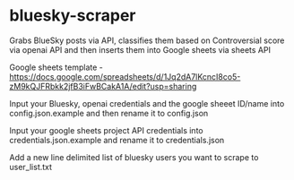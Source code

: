 # bluesky-scraper
Grabs BlueSky posts via API, classifies them based on Controversial score via openai API and then inserts them into Google sheets via sheets API

Google sheets template - https://docs.google.com/spreadsheets/d/1Jq2dA7lKcncI8co5-zM9kQJFRbkk2jfB3iFwBCakA1A/edit?usp=sharing

Input your Bluesky, openai credentials and the google sheeet ID/name into config.json.example and then rename it to config.json

Input your google sheets project API credentials into credentials.json.example and rename it to credentials.json

Add a new line delimited list of bluesky users you want to scrape to user_list.txt
